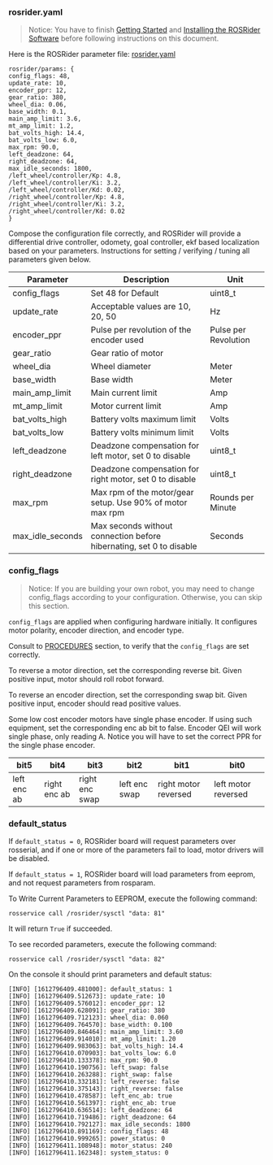 ### rosrider.yaml

>Notice: You have to finish [Getting Started](START.md) and [Installing the ROSRider Software](SOFTWARE.md) before following instructions on this document.

Here is the ROSRider parameter file: [rosrider.yaml](https://gitlab.com/ROSRider/rosrider/-/blob/master/config/rosrider.yaml)

```console
rosrider/params: {
config_flags: 48,
update_rate: 10,
encoder_ppr: 12,
gear_ratio: 380,
wheel_dia: 0.06,
base_width: 0.1,
main_amp_limit: 3.6,
mt_amp_limit: 1.2,
bat_volts_high: 14.4,
bat_volts_low: 6.0,
max_rpm: 90.0,
left_deadzone: 64,
right_deadzone: 64,
max_idle_seconds: 1800,
/left_wheel/controller/Kp: 4.8,
/left_wheel/controller/Ki: 3.2,
/left_wheel/controller/Kd: 0.02,
/right_wheel/controller/Kp: 4.8,
/right_wheel/controller/Ki: 3.2,
/right_wheel/controller/Kd: 0.02
}

```

Compose the configuration file correctly, and ROSRider will provide a differential drive controller, odomety, goal controller, ekf based localization based on your parameters.
Instructions for setting / verifying / tuning all parameters given below.


| Parameter          | Description | Unit |
|--------------------|-------------|------|
| config_flags       | Set 48 for Default | uint8\_t |
| update_rate        | Acceptable values are 10, 20, 50 | Hz |
| encoder_ppr        | Pulse per revolution of the encoder used | Pulse per Revolution |
| gear_ratio         | Gear ratio of motor | |
| wheel_dia          | Wheel diameter | Meter |
| base_width         | Base width | Meter |
| main\_amp_limit    | Main current limit | Amp |
| mt\_amp_limit      | Motor current limit | Amp |
| bat\_volts_high    | Battery volts maximum limit | Volts |
| bat\_volts_low     | Battery volts minimum limit | Volts |
| left\_deadzone     | Deadzone compensation for left motor, set 0 to disable | uint8_t |
| right\_deadzone    | Deadzone compensation for right motor, set 0 to disable | uint8_t |
| max_rpm            | Max rpm of the motor/gear setup. Use 90% of motor max rpm | Rounds per Minute |
| max\_idle_seconds  | Max seconds without connection before hibernating, set 0 to disable | Seconds |

### config_flags

>Notice: If you are building your own robot, you may need to change config_flags according to your configuration. Otherwise, you can skip this section.

`config_flags` are applied when configuring hardware initially. It configures motor polarity, encoder direction, and encoder type.

Consult to [PROCEDURES](PROCEDURES.md) section, to verify that the `config_flags` are set correctly.

To reverse a motor direction, set the corresponding reverse bit. Given positive input, motor should roll robot forward.

To reverse an encoder direction, set the corresponding swap bit. Given positive input, encoder should read positive values.

Some low cost encoder motors have single phase encoder. If using such equipment, set the corresponding enc ab bit to false. Encoder QEI will work single phase, only reading A. Notice you will have to set the correct PPR for the single phase encoder.


| bit5 | bit4 | bit3 | bit2 | bit1 | bit0 |
| ---- | ---- | ---- | ---- | ---- | ---- | 
| left enc ab | right enc ab | right enc swap | left enc swap | right motor reversed | left motor reversed |


### default_status 

If `default_status = 0`, ROSRider board will request parameters over rosserial, and if one or more of the parameters fail to load, motor drivers will be disabled.

If `default_status = 1`, ROSRider board will load parameters from eeprom, and not request parameters from rosparam.

To Write Current Parameters to EEPROM, execute the following command:

    rosservice call /rosrider/sysctl "data: 81"

It will return `True` if succeeded.

To see recorded parameters, execute the following command:

    rosservice call /rosrider/sysctl "data: 82"

On the console it should print parameters and default status:

```console
[INFO] [1612796409.481000]: default_status: 1
[INFO] [1612796409.512673]: update_rate: 10
[INFO] [1612796409.576012]: encoder_ppr: 12
[INFO] [1612796409.628091]: gear_ratio: 380
[INFO] [1612796409.712123]: wheel_dia: 0.060
[INFO] [1612796409.764570]: base_width: 0.100
[INFO] [1612796409.846464]: main_amp_limit: 3.60
[INFO] [1612796409.914010]: mt_amp_limit: 1.20
[INFO] [1612796409.983063]: bat_volts_high: 14.4
[INFO] [1612796410.070903]: bat_volts_low: 6.0
[INFO] [1612796410.133378]: max_rpm: 90.0
[INFO] [1612796410.190756]: left_swap: false
[INFO] [1612796410.263288]: right_swap: false
[INFO] [1612796410.332181]: left_reverse: false
[INFO] [1612796410.375143]: right_reverse: false
[INFO] [1612796410.478587]: left_enc_ab: true
[INFO] [1612796410.561397]: right_enc_ab: true
[INFO] [1612796410.636514]: left_deadzone: 64
[INFO] [1612796410.719486]: right_deadzone: 64
[INFO] [1612796410.792127]: max_idle_seconds: 1800
[INFO] [1612796410.891169]: config_flags: 48
[INFO] [1612796410.999265]: power_status: 0
[INFO] [1612796411.108948]: motor_status: 240
[INFO] [1612796411.162348]: system_status: 0
```